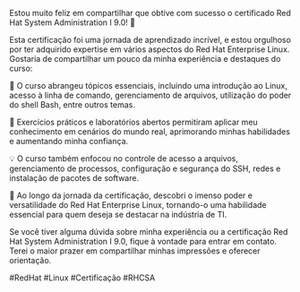 Estou muito feliz em compartilhar que obtive com sucesso o certificado Red Hat System Administration I 9.0! 🎉

Esta certificação foi uma jornada de aprendizado incrível, e estou orgulhoso por ter adquirido expertise em vários aspectos do Red Hat Enterprise Linux. Gostaria de compartilhar um pouco da minha experiência e destaques do curso:

📖 O curso abrangeu tópicos essenciais, incluindo uma introdução ao Linux, acesso à linha de comando, gerenciamento de arquivos, utilização do poder do shell Bash, entre outros temas.

🔧 Exercícios práticos e laboratórios abertos permitiram aplicar meu conhecimento em cenários do mundo real, aprimorando minhas habilidades e aumentando minha confiança.

💡 O curso também enfocou no controle de acesso a arquivos, gerenciamento de processos, configuração e segurança do SSH, redes e instalação de pacotes de software.

🚀 Ao longo da jornada da certificação, descobri o imenso poder e versatilidade do Red Hat Enterprise Linux, tornando-o uma habilidade essencial para quem deseja se destacar na indústria de TI.

Se você tiver alguma dúvida sobre minha experiência ou a certificação Red Hat System Administration I 9.0, fique à vontade para entrar em contato. Terei o maior prazer em compartilhar minhas impressões e oferecer orientação.

#RedHat #Linux #Certificação #RHCSA
